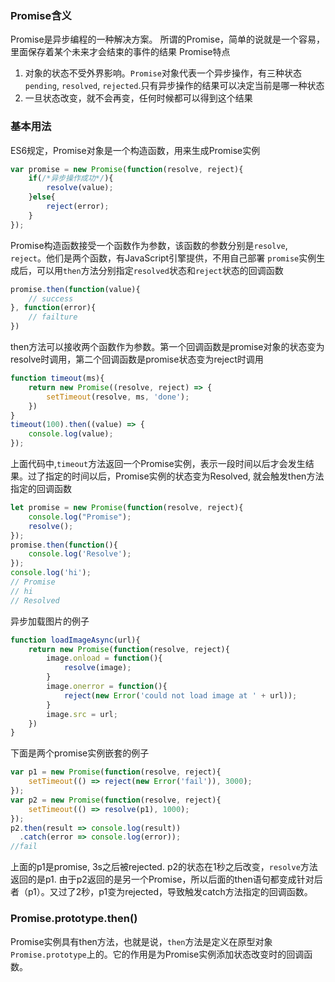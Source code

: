 ### Promise含义
Promise是异步编程的一种解决方案。
所谓的Promise，简单的说就是一个容易，里面保存着某个未来才会结束的事件的结果
Promise特点
1. 对象的状态不受外界影响。`Promise`对象代表一个异步操作，有三种状态`pending`, `resolved`, `rejected`.只有异步操作的结果可以决定当前是哪一种状态
2. 一旦状态改变，就不会再变，任何时候都可以得到这个结果

### 基本用法
ES6规定，Promise对象是一个构造函数，用来生成Promise实例
```js
var promise = new Promise(function(resolve, reject){
    if(/*异步操作成功*/){
        resolve(value);
    }else{
        reject(error);
    }
});
```
Promise构造函数接受一个函数作为参数，该函数的参数分别是`resolve`, `reject`。他们是两个函数，有JavaScript引擎提供，不用自己部署
`promise`实例生成后，可以用`then`方法分别指定`resolved`状态和`reject`状态的回调函数
```js
promise.then(function(value){
    // success
}, function(error){
    // failture
})
```
then方法可以接收两个函数作为参数。第一个回调函数是promise对象的状态变为resolve时调用，第二个回调函数是promise状态变为reject时调用
```js
function timeout(ms){
    return new Promise((resolve, reject) => {
        setTimeout(resolve, ms, 'done');
    })
}
timeout(100).then((value) => {
    console.log(value);
});
```
上面代码中,`timeout`方法返回一个Promise实例，表示一段时间以后才会发生结果。过了指定的时间以后，Promise实例的状态变为Resolved, 就会触发then方法指定的回调函数
```js
let promise = new Promise(function(resolve, reject){
    console.log("Promise");
    resolve();
});
promise.then(function(){
    console.log('Resolve');
});
console.log('hi');
// Promise
// hi
// Resolved
```
异步加载图片的例子
```js
function loadImageAsync(url){
    return new Promise(function(resolve, reject){
        image.onload = function(){
            resolve(image);
        }
        image.onerror = function(){
            reject(new Error('could not load image at ' + url));
        }
        image.src = url;
    })
}
```
下面是两个promise实例嵌套的例子
```js
var p1 = new Promise(function(resolve, reject){
    setTimeout(() => reject(new Error('fail')), 3000);
});
var p2 = new Promise(function(resolve, reject){
    setTimeout(() => resolve(p1), 1000);
});
p2.then(result => console.log(result))
  .catch(error => console.log(error));
//fail
```
上面的p1是promise, 3s之后被rejected. p2的状态在1秒之后改变，`resolve`方法返回的是p1. 由于p2返回的是另一个Promise，所以后面的then语句都变成针对后者（p1）。又过了2秒，p1变为rejected，导致触发catch方法指定的回调函数。

### Promise.prototype.then()
Promise实例具有then方法，也就是说，`then`方法是定义在原型对象`Promise.prototype`上的。它的作用是为Promise实例添加状态改变时的回调函数。